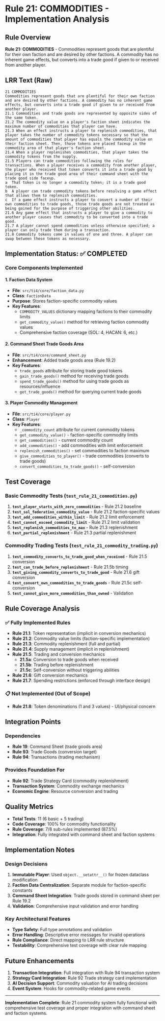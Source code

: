 # Rule 21: COMMODITIES - Implementation Analysis

## Rule Overview
**Rule 21: COMMODITIES** - Commodities represent goods that are plentiful for their own faction and are desired by other factions. A commodity has no inherent game effects, but converts into a trade good if given to or received from another player.

## LRR Text (Raw)
```text
21 COMMODITIES
Commodities represent goods that are plentiful for their own faction and are desired by other factions. A commodity has no inherent game effects, but converts into a trade good if given to or received from another player.
21.1 Commodities and trade goods are represented by opposite sides of the same token.
21.2 The commodity value on a player's faction sheet indicates the maximum number of commodities that player can have.
21.3 When an effect instructs a player to replenish commodities, that player takes the number of commodity tokens necessary so that the amount of commodities that player has equals the commodity value on their faction sheet. Then, those tokens are placed faceup in the commodity area of that player's faction sheet.
21.4 When a player replenishes commodities, that player takes the commodity tokens from the supply.
21.5 Players can trade commodities following the rules for transactions. When a player receives a commodity from another player, the player who received that token converts it into a trade good by placing it in the trade good area of their command sheet with the trade good side faceup.
a  That token is no longer a commodity token; it is a trade good token.
b  A player can trade commodity tokens before resolving a game effect that allows them to replenish commodities.
c  If a game effect instructs a player to convert a number of their own commodities to trade goods, those trade goods are not treated as being gained for the purpose of triggering other abilities.
21.6 Any game effect that instructs a player to give a commodity to another player causes that commodity to be converted into a trade good.
21.7 A player cannot spend commodities unless otherwise specified; a player can only trade them during a transaction.
21.8 Commodity tokens come in values of one and three. A player can swap between these tokens as necessary.
```

## Implementation Status: ✅ COMPLETED

### Core Components Implemented

#### 1. Faction Data System
- **File**: `src/ti4/core/faction_data.py`
- **Class**: `FactionData`
- **Purpose**: Stores faction-specific commodity values
- **Key Features**:
  - `COMMODITY_VALUES` dictionary mapping factions to their commodity limits
  - `get_commodity_value()` method for retrieving faction commodity values
  - Comprehensive faction coverage (SOL: 4, HACAN: 6, etc.)

#### 2. Command Sheet Trade Goods Area
- **File**: `src/ti4/core/command_sheet.py`
- **Enhancement**: Added trade goods area (Rule 19.2)
- **Key Features**:
  - `trade_goods` attribute for storing trade good tokens
  - `gain_trade_goods()` method for receiving trade goods
  - `spend_trade_goods()` method for using trade goods as resources/influence
  - `get_trade_goods()` method for querying current trade goods

#### 3. Player Commodity Management
- **File**: `src/ti4/core/player.py`
- **Class**: `Player`
- **Key Features**:
  - `_commodity_count` attribute for current commodity tokens
  - `get_commodity_value()` - faction-specific commodity limits
  - `get_commodities()` - current commodity count
  - `add_commodities()` - add commodities with limit enforcement
  - `replenish_commodities()` - set commodities to faction maximum
  - `give_commodities_to_player()` - trade commodities (converts to trade goods)
  - `convert_commodities_to_trade_goods()` - self-conversion

## Test Coverage

### Basic Commodity Tests (`test_rule_21_commodities.py`)
1. **`test_player_starts_with_zero_commodities`** - Rule 21.2 baseline
2. **`test_sol_federation_commodity_value`** - Rule 21.2 faction-specific values
3. **`test_add_commodities_within_limit`** - Rule 21.2 limit enforcement
4. **`test_cannot_exceed_commodity_limit`** - Rule 21.2 limit validation
5. **`test_replenish_commodities_to_max`** - Rule 21.3 replenishment
6. **`test_partial_replenishment`** - Rule 21.3 partial replenishment

### Commodity Trading Tests (`test_rule_21_commodity_trading.py`)
1. **`test_commodity_converts_to_trade_good_when_received`** - Rule 21.5 conversion
2. **`test_can_trade_before_replenishment`** - Rule 21.5b timing
3. **`test_giving_commodity_converts_to_trade_good`** - Rule 21.6 gift conversion
4. **`test_convert_own_commodities_to_trade_goods`** - Rule 21.5c self-conversion
5. **`test_cannot_give_more_commodities_than_owned`** - Validation

## Rule Coverage Analysis

### ✅ Fully Implemented Rules
- **Rule 21.1**: Token representation (implicit in conversion mechanics)
- **Rule 21.2**: Commodity value limits (faction-specific implementation)
- **Rule 21.3**: Commodity replenishment (full and partial)
- **Rule 21.4**: Supply management (implicit in replenishment)
- **Rule 21.5**: Trading and conversion mechanics
  - **21.5a**: Conversion to trade goods when received
  - **21.5b**: Trading before replenishment
  - **21.5c**: Self-conversion without triggering abilities
- **Rule 21.6**: Gift conversion mechanics
- **Rule 21.7**: Spending restrictions (enforced through interface design)

### 📋 Not Implemented (Out of Scope)
- **Rule 21.8**: Token denominations (1 and 3 values) - UI/physical concern

## Integration Points

### Dependencies
- **Rule 19**: Command Sheet (trade goods area)
- **Rule 93**: Trade Goods (conversion target)
- **Rule 94**: Transactions (trading mechanism)

### Provides Foundation For
- **Rule 92**: Trade Strategy Card (commodity replenishment)
- **Transaction System**: Commodity exchange mechanics
- **Economic Engine**: Resource conversion and trading

## Quality Metrics
- **Total Tests**: 11 (6 basic + 5 trading)
- **Code Coverage**: 100% for commodity functionality
- **Rule Coverage**: 7/8 sub-rules implemented (87.5%)
- **Integration**: Fully integrated with command sheet and faction systems

## Implementation Notes

### Design Decisions
1. **Immutable Player**: Used `object.__setattr__()` for frozen dataclass modification
2. **Faction Data Centralization**: Separate module for faction-specific constants
3. **Command Sheet Integration**: Trade goods stored in command sheet per Rule 19.2
4. **Validation**: Comprehensive input validation and error handling

### Key Architectural Features
- **Type Safety**: Full type annotations and validation
- **Error Handling**: Descriptive error messages for invalid operations
- **Rule Compliance**: Direct mapping to LRR rule structure
- **Testability**: Comprehensive test coverage with clear rule mapping

## Future Enhancements
1. **Transaction Integration**: Full integration with Rule 94 transaction system
2. **Strategy Card Integration**: Rule 92 Trade strategy card implementation
3. **AI Decision Support**: Commodity valuation for AI trading decisions
4. **Event System**: Hooks for commodity-related game events

---

**Implementation Complete**: Rule 21 commodity system fully functional with comprehensive test coverage and proper integration with command sheet and faction systems.
